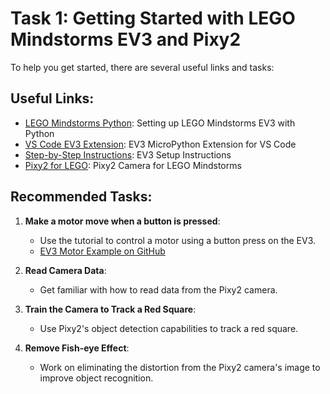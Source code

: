 # Task 1: Getting Started with LEGO Mindstorms EV3 and Pixy2

To help you get started, there are several useful links and tasks:

## Useful Links:
- [LEGO Mindstorms Python](https://education.lego.com/en-us/start/mindstorms-ev3/#Setting-Up): Setting up LEGO Mindstorms EV3 with Python
- [VS Code EV3 Extension](https://marketplace.visualstudio.com/items?itemName=lego-education.ev3-micropython): EV3 MicroPython Extension for VS Code
- [Step-by-Step Instructions](https://docs.google.com/document/d/14HTwoAp6patQz-ojXtV43xSC5o3aIVUsw206isiXGsU/edit?usp=sharing): EV3 Setup Instructions
- [Pixy2 for LEGO](https://pixycam.com/pixy2-lego/): Pixy2 Camera for LEGO Mindstorms

## Recommended Tasks:
1. **Make a motor move when a button is pressed**:
    - Use the tutorial to control a motor using a button press on the EV3.
    - [EV3 Motor Example on GitHub](https://github.com/codeadamca/ev3-motor)

2. **Read Camera Data**:
    - Get familiar with how to read data from the Pixy2 camera.

3. **Train the Camera to Track a Red Square**:
    - Use Pixy2's object detection capabilities to track a red square.

4. **Remove Fish-eye Effect**:
    - Work on eliminating the distortion from the Pixy2 camera's image to improve object recognition.

